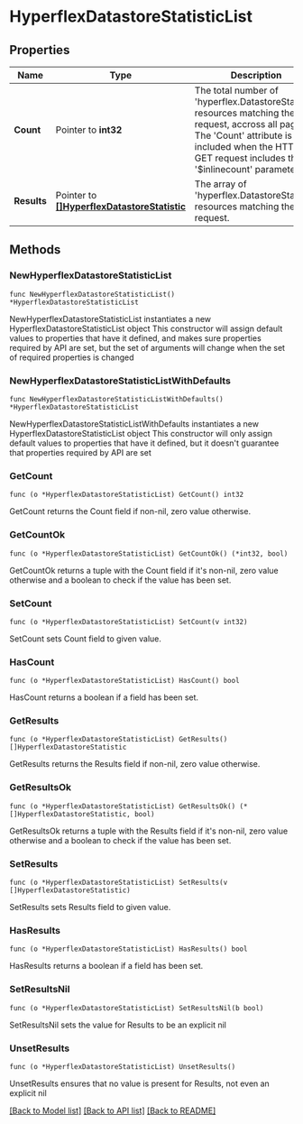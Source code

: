# HyperflexDatastoreStatisticList

## Properties

Name | Type | Description | Notes
------------ | ------------- | ------------- | -------------
**Count** | Pointer to **int32** | The total number of &#39;hyperflex.DatastoreStatistic&#39; resources matching the request, accross all pages. The &#39;Count&#39; attribute is included when the HTTP GET request includes the &#39;$inlinecount&#39; parameter. | [optional] 
**Results** | Pointer to [**[]HyperflexDatastoreStatistic**](HyperflexDatastoreStatistic.md) | The array of &#39;hyperflex.DatastoreStatistic&#39; resources matching the request. | [optional] 

## Methods

### NewHyperflexDatastoreStatisticList

`func NewHyperflexDatastoreStatisticList() *HyperflexDatastoreStatisticList`

NewHyperflexDatastoreStatisticList instantiates a new HyperflexDatastoreStatisticList object
This constructor will assign default values to properties that have it defined,
and makes sure properties required by API are set, but the set of arguments
will change when the set of required properties is changed

### NewHyperflexDatastoreStatisticListWithDefaults

`func NewHyperflexDatastoreStatisticListWithDefaults() *HyperflexDatastoreStatisticList`

NewHyperflexDatastoreStatisticListWithDefaults instantiates a new HyperflexDatastoreStatisticList object
This constructor will only assign default values to properties that have it defined,
but it doesn't guarantee that properties required by API are set

### GetCount

`func (o *HyperflexDatastoreStatisticList) GetCount() int32`

GetCount returns the Count field if non-nil, zero value otherwise.

### GetCountOk

`func (o *HyperflexDatastoreStatisticList) GetCountOk() (*int32, bool)`

GetCountOk returns a tuple with the Count field if it's non-nil, zero value otherwise
and a boolean to check if the value has been set.

### SetCount

`func (o *HyperflexDatastoreStatisticList) SetCount(v int32)`

SetCount sets Count field to given value.

### HasCount

`func (o *HyperflexDatastoreStatisticList) HasCount() bool`

HasCount returns a boolean if a field has been set.

### GetResults

`func (o *HyperflexDatastoreStatisticList) GetResults() []HyperflexDatastoreStatistic`

GetResults returns the Results field if non-nil, zero value otherwise.

### GetResultsOk

`func (o *HyperflexDatastoreStatisticList) GetResultsOk() (*[]HyperflexDatastoreStatistic, bool)`

GetResultsOk returns a tuple with the Results field if it's non-nil, zero value otherwise
and a boolean to check if the value has been set.

### SetResults

`func (o *HyperflexDatastoreStatisticList) SetResults(v []HyperflexDatastoreStatistic)`

SetResults sets Results field to given value.

### HasResults

`func (o *HyperflexDatastoreStatisticList) HasResults() bool`

HasResults returns a boolean if a field has been set.

### SetResultsNil

`func (o *HyperflexDatastoreStatisticList) SetResultsNil(b bool)`

 SetResultsNil sets the value for Results to be an explicit nil

### UnsetResults
`func (o *HyperflexDatastoreStatisticList) UnsetResults()`

UnsetResults ensures that no value is present for Results, not even an explicit nil

[[Back to Model list]](../README.md#documentation-for-models) [[Back to API list]](../README.md#documentation-for-api-endpoints) [[Back to README]](../README.md)



